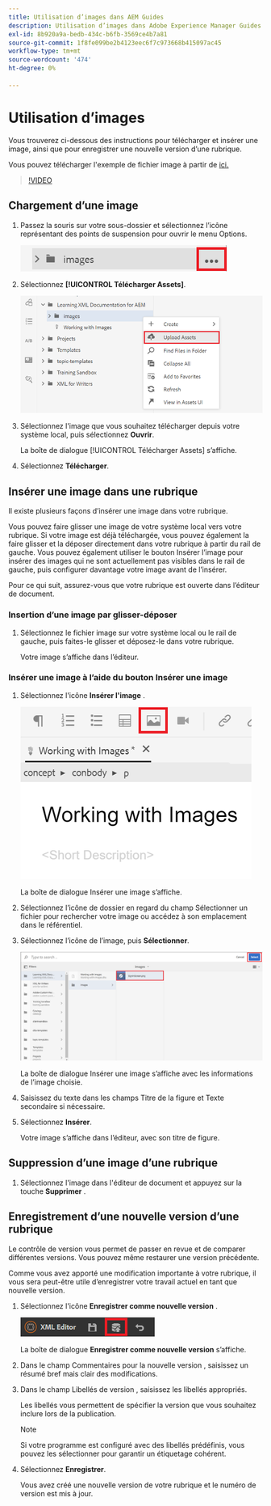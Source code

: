 ```yaml
---
title: Utilisation d’images dans AEM Guides
description: Utilisation d’images dans Adobe Experience Manager Guides
exl-id: 8b920a9a-bedb-434c-b6fb-3569ce4b7a81
source-git-commit: 1f8fe099be2b4123eec6f7c973668b415097ac45
workflow-type: tm+mt
source-wordcount: '474'
ht-degree: 0%

---
```


# Utilisation d’images

Vous trouverez ci-dessous des instructions pour télécharger et insérer une image, ainsi que pour enregistrer une nouvelle version d’une rubrique.

Vous pouvez télécharger l&#39;exemple de fichier image à partir de [ici.](assets/working-with-images/SignInScreen.png)

>[!VIDEO](https://video.tv.adobe.com/v/336661?quality=12&learn=on)

## Chargement d’une image

1. Passez la souris sur votre sous-dossier et sélectionnez l’icône représentant des points de suspension pour ouvrir le menu Options.

   ![Icône représentant des points de suspension](images/lesson-4/ellipses.png)

1. Sélectionnez **[!UICONTROL Télécharger Assets]**.

   ![Télécharger Assets](images/lesson-4/upload-assets.png)

1. Sélectionnez l&#39;image que vous souhaitez télécharger depuis votre système local, puis sélectionnez **Ouvrir**.

   La boîte de dialogue [!UICONTROL Télécharger Assets] s’affiche.

1. Sélectionnez **Télécharger**.

## Insérer une image dans une rubrique

Il existe plusieurs façons d’insérer une image dans votre rubrique.

Vous pouvez faire glisser une image de votre système local vers votre rubrique. Si votre image est déjà téléchargée, vous pouvez également la faire glisser et la déposer directement dans votre rubrique à partir du rail de gauche. Vous pouvez également utiliser le bouton Insérer l’image pour insérer des images qui ne sont actuellement pas visibles dans le rail de gauche, puis configurer davantage votre image avant de l’insérer.

Pour ce qui suit, assurez-vous que votre rubrique est ouverte dans l’éditeur de document.

### Insertion d’une image par glisser-déposer

1. Sélectionnez le fichier image sur votre système local ou le rail de gauche, puis faites-le glisser et déposez-le dans votre rubrique.

   Votre image s’affiche dans l’éditeur.

### Insérer une image à l’aide du bouton Insérer une image

1. Sélectionnez l&#39;icône **Insérer l&#39;image** .

   ![Icône Insérer une image](images/lesson-4/insert-image.png)

   La boîte de dialogue Insérer une image s’affiche.

1. Sélectionnez l’icône de dossier en regard du champ Sélectionner un fichier pour rechercher votre image ou accédez à son emplacement dans le référentiel.
1. Sélectionnez l’icône de l’image, puis **Sélectionner**.

   ![Sélection d’une image.](images/lesson-4/select-image-with-markings.png)

   La boîte de dialogue Insérer une image s’affiche avec les informations de l’image choisie.

1. Saisissez du texte dans les champs Titre de la figure et Texte secondaire si nécessaire.
1. Sélectionnez **Insérer**.

   Votre image s’affiche dans l’éditeur, avec son titre de figure.

## Suppression d’une image d’une rubrique

1. Sélectionnez l&#39;image dans l&#39;éditeur de document et appuyez sur la touche **Supprimer** .

## Enregistrement d’une nouvelle version d’une rubrique

Le contrôle de version vous permet de passer en revue et de comparer différentes versions. Vous pouvez même restaurer une version précédente.

Comme vous avez apporté une modification importante à votre rubrique, il vous sera peut-être utile d’enregistrer votre travail actuel en tant que nouvelle version.

1. Sélectionnez l&#39;icône **Enregistrer comme nouvelle version** .

   ![Icône Enregistrer comme nouvelle version](images/common/save-as-new-version.png)

   La boîte de dialogue **Enregistrer comme nouvelle version** s’affiche.

1. Dans le champ Commentaires pour la nouvelle version , saisissez un résumé bref mais clair des modifications.
1. Dans le champ Libellés de version , saisissez les libellés appropriés.

   Les libellés vous permettent de spécifier la version que vous souhaitez inclure lors de la publication.

   >[!NOTE]
   > 
   > Si votre programme est configuré avec des libellés prédéfinis, vous pouvez les sélectionner pour garantir un étiquetage cohérent.

1. Sélectionnez **Enregistrer**.

   Vous avez créé une nouvelle version de votre rubrique et le numéro de version est mis à jour.
